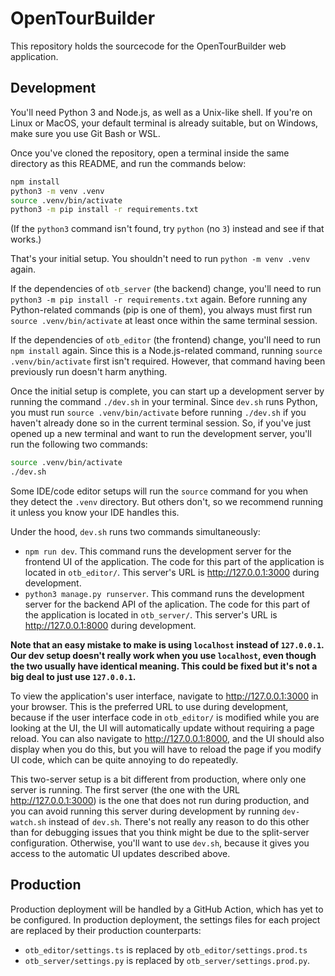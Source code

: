 # OpenTourBuilder

This repository holds the sourcecode for the OpenTourBuilder web application.

## Development

You'll need Python 3 and Node.js, as well as a Unix-like shell. If you're on Linux or MacOS, your default terminal is already suitable, but on Windows, make sure you use Git Bash or WSL.

Once you've cloned the repository, open a terminal inside the same directory as this README, and run the commands below:

```sh
npm install
python3 -m venv .venv
source .venv/bin/activate
python3 -m pip install -r requirements.txt
```

(If the `python3` command isn't found, try `python` (no `3`) instead and see if that works.)

That's your initial setup. You shouldn't need to run `python -m venv .venv` again.

If the dependencies of `otb_server` (the backend) change, you'll need to run `python3 -m pip install -r requirements.txt` again. Before running any Python-related commands (pip is one of them), you always must first run `source .venv/bin/activate` at least once within the same terminal session.

If the dependencies of `otb_editor` (the frontend) change, you'll need to run `npm install` again. Since this is a Node.js-related command, running `source .venv/bin/activate` first isn't required. However, that command having been previously run doesn't harm anything.

Once the initial setup is complete, you can start up a development server by running the command `./dev.sh` in your terminal. Since `dev.sh` runs Python, you must run `source .venv/bin/activate` before running `./dev.sh` if you haven't already done so in the current terminal session. So, if you've just opened up a new terminal and want to run the development server, you'll run the following two commands:
```sh
source .venv/bin/activate
./dev.sh
```
Some IDE/code editor setups will run the `source` command for you when they detect the `.venv` directory. But others don't, so we recommend running it unless you know your IDE handles this.

Under the hood, `dev.sh` runs two commands simultaneously:
- `npm run dev`. This command runs the development server for the frontend UI of the application. The code for this part of the application is located in `otb_editor/`. This server's URL is http://127.0.0.1:3000 during development.
- `python3 manage.py runserver`. This command runs the development server for the backend API of the aplication. The code for this part of the application is located in `otb_server/`. This server's URL is http://127.0.0.1:8000 during development.

**Note that an easy mistake to make is using `localhost` instead of `127.0.0.1`. Our dev setup doesn't really work when you use `localhost`, even though the two usually have identical meaning. This could be fixed but it's not a big deal to just use `127.0.0.1`.**

To view the application's user interface, navigate to http://127.0.0.1:3000 in your browser. This is the preferred URL to use during development, because if the user interface code in `otb_editor/` is modified while you are looking at the UI, the UI will automatically update without requiring a page reload. You can also navigate to http://127.0.0.1:8000, and the UI should also display when you do this, but you will have to reload the page if you modify UI code, which can be quite annoying to do repeatedly.

This two-server setup is a bit different from production, where only one server is running. The first server (the one with the URL http://127.0.0.1:3000) is the one that does not run during production, and you can avoid running this server during development by running `dev-watch.sh` instead of `dev.sh`. There's not really any reason to do this other than for debugging issues that you think might be due to the split-server configuration. Otherwise, you'll want to use `dev.sh`, because it gives you access to the automatic UI updates described above.

## Production

Production deployment will be handled by a GitHub Action, which has yet to be configured. In production deployment, the settings files for each project are replaced by their production counterparts:
- `otb_editor/settings.ts` is replaced by `otb_editor/settings.prod.ts`
- `otb_server/settings.py` is replaced by `otb_server/settings.prod.py`.
